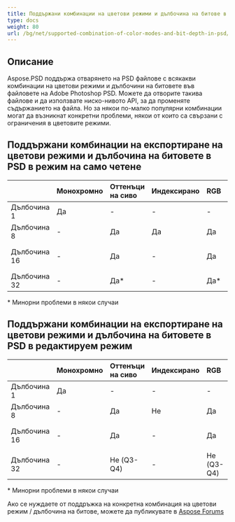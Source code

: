 ```yaml
---
title: Поддържани комбинации на цветови режими и дълбочина на битове в PSD файлове
type: docs
weight: 80
url: /bg/net/supported-combination-of-color-modes-and-bit-depth-in-psd/
---
```


## **Описание**
Aspose.PSD поддържа отварянето на PSD файлове с всякакви комбинации на цветови режими и дълбочини на битовете във файловете на Adobe Photoshop PSD. Можете да отворите такива файлове и да използвате ниско-нивото API, за да променяте съдържанието на файла. Но за някои по-малко популярни комбинации могат да възникнат конкретни проблеми, някои от които са свързани с ограничения в цветовите режими.

## **Поддържани комбинации на експортиране на цветови режими и дълбочина на битовете в PSD в режим на само четене**

| |Монохромно|Оттенъци на сиво|Индексирано|RGB|CMYK|Многоканално|Дуотон|Lab|
| :- | :- | :- | :- | :- | :- | :- | :- | :- |
|Дълбочина 1|Да[](https://issue.kharkov.dynabic.com/issues/PSDNET-283)|-|-|-|-|-|-|-|
|Дълбочина 8|-|Да|Да|Да|Да|Не Q3-Q4|Не Q3-Q4|Да[](https://issue.kharkov.dynabic.com/issues/PSDNET-290)|
|Дълбочина 16|-|Да|-|Да|Да|-[](https://issue.kharkov.dynabic.com/issues/PSDNET-287)|-|Не (Q3-Q4)|
|Дълбочина 32|-|Да*[](https://issue.kharkov.dynabic.com/issues/PSDNET-125)|-|Да*|-[](https://issue.kharkov.dynabic.com/issues/PSDNET-285)|-[](https://issue.kharkov.dynabic.com/issues/PSDNET-288)|-|-|
\* Минорни проблеми в някои случаи

## **Поддържани комбинации на експортиране на цветови режими и дълбочина на битовете в PSD в редактируем режим**

| |Монохромно|Оттенъци на сиво|Индексирано|RGB|CMYK|Многоканално|Дуотон|Lab|
| :- | :- | :- | :- | :- | :- | :- | :- | :- |
|Дълбочина 1|Да|-|-|-|-|-|-|-|
|Дълбочина 8|-|Да|Не|Да|Да|Не Q3-Q4|Не Q3-Q4|Да*|
|Дълбочина 16|-|Да|-|Да|Да*|-|-|Не (Q3-Q4)|
|Дълбочина 32|-|Не (Q3-Q4)|-|Не (Q3-Q4)|-|-|-|-|
\* Минорни проблеми в някои случаи

Ако се нуждаете от поддръжка на конкретна комбинация на цветови режим / дълбочина на битове, можете да публикувате в [Aspose Forums](https://forum.aspose.com/c/psd)